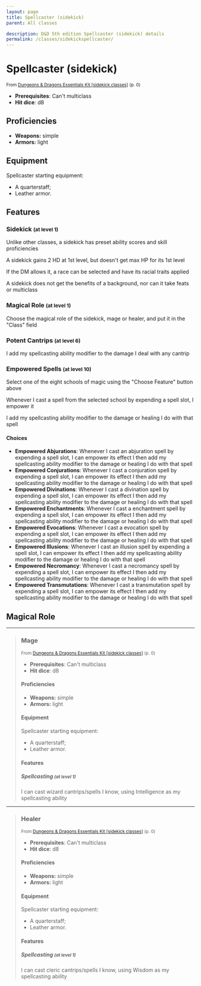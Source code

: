 ```yaml
---
layout: page
title: Spellcaster (sidekick)
parent: All classes

description: D&D 5th edition Spellcaster (sidekick) details
permalink: /classes/sidekickspellcaster/
---
```


# Spellcaster (sidekick)

<small>From <a target="_blank" href="https://dnd.wizards.com/products/tabletop-games/rpg-products/essentials-kit">Dungeons & Dragons Essentials Kit [sidekick classes]</a> (p. 0)</small>
- **Prerequisites**: Can't multiclass
- **Hit dice**: d8

## Proficiencies

- **Weapons:** simple
- **Armors:** light

## Equipment


Spellcaster starting equipment:

- A quarterstaff;
- Leather armor.

## Features

### Sidekick <small>(at level 1)</small>


Unlike other classes, a sidekick has preset ability scores and skill proficiencies

A sidekick gains 2 HD at 1st level, but doesn't get max HP for its 1st level

If the DM allows it, a race can be selected and have its racial traits applied

A sidekick does not get the benefits of a background, nor can it take feats or multiclass



### Magical Role <small>(at level 1)</small>


Choose the magical role of the sidekick, mage or healer, and put it in the "Class" field



### Potent Cantrips <small>(at level 6)</small>


I add my spellcasting ability modifier to the damage I deal with any cantrip



### Empowered Spells <small>(at level 10)</small>


Select one of the eight schools of magic using the "Choose Feature" button above

Whenever I cast a spell from the selected school by expending a spell slot, I empower it

I add my spellcasting ability modifier to the damage or healing I do with that spell
#### Choices
- **Empowered Abjurations**: 
   Whenever I cast an abjuration spell by expending a spell slot, I can empower its effect
   I then add my spellcasting ability modifier to the damage or healing I do with that spell
- **Empowered Conjurations**: 
   Whenever I cast a conjuration spell by expending a spell slot, I can empower its effect
   I then add my spellcasting ability modifier to the damage or healing I do with that spell
- **Empowered Divinations**: 
   Whenever I cast a divination spell by expending a spell slot, I can empower its effect
   I then add my spellcasting ability modifier to the damage or healing I do with that spell
- **Empowered Enchantments**: 
   Whenever I cast a enchantment spell by expending a spell slot, I can empower its effect
   I then add my spellcasting ability modifier to the damage or healing I do with that spell
- **Empowered Evocations**: 
   Whenever I cast a evocation spell by expending a spell slot, I can empower its effect
   I then add my spellcasting ability modifier to the damage or healing I do with that spell
- **Empowered Illusions**: 
   Whenever I cast an illusion spell by expending a spell slot, I can empower its effect
   I then add my spellcasting ability modifier to the damage or healing I do with that spell
- **Empowered Necromancy**: 
   Whenever I cast a necromancy spell by expending a spell slot, I can empower its effect
   I then add my spellcasting ability modifier to the damage or healing I do with that spell
- **Empowered Transmutations**: 
   Whenever I cast a transmutation spell by expending a spell slot, I can empower its effect
   I then add my spellcasting ability modifier to the damage or healing I do with that spell








## Magical Role

<hr>

> 
> ### Mage
> 
> <small>From <a target="_blank" href="https://dnd.wizards.com/products/tabletop-games/rpg-products/essentials-kit">Dungeons & Dragons Essentials Kit [sidekick classes]</a> (p. 0)</small>
> - **Prerequisites**: Can't multiclass
> - **Hit dice**: d8
> 
> #### Proficiencies
> 
> - **Weapons:** simple
> - **Armors:** light
> 
> #### Equipment
> 
> 
> Spellcaster starting equipment:
> 
> - A quarterstaff;
> - Leather armor.
> 
> #### Features
> 
> ##### Spellcasting <small>(at level 1)</small>
> 
> 
> I can cast wizard cantrips/spells I know, using Intelligence as my spellcasting ability
> 
> 
> 

<hr>

> 
> ### Healer
> 
> <small>From <a target="_blank" href="https://dnd.wizards.com/products/tabletop-games/rpg-products/essentials-kit">Dungeons & Dragons Essentials Kit [sidekick classes]</a> (p. 0)</small>
> - **Prerequisites**: Can't multiclass
> - **Hit dice**: d8
> 
> #### Proficiencies
> 
> - **Weapons:** simple
> - **Armors:** light
> 
> #### Equipment
> 
> 
> Spellcaster starting equipment:
> 
> - A quarterstaff;
> - Leather armor.
> 
> #### Features
> 
> ##### Spellcasting <small>(at level 1)</small>
> 
> 
> I can cast cleric cantrips/spells I know, using Wisdom as my spellcasting ability
> 
> 
> 